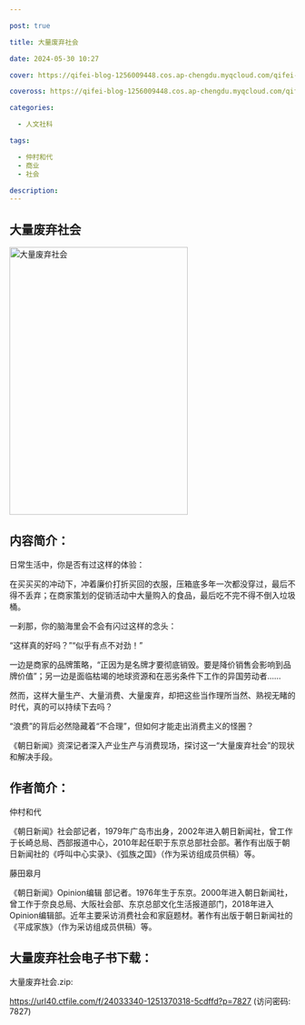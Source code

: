 ```yaml
---

post: true

title: 大量废弃社会

date: 2024-05-30 10:27

cover: https://qifei-blog-1256009448.cos.ap-chengdu.myqcloud.com/qifei-blog/s34350105.jpg

coveross: https://qifei-blog-1256009448.cos.ap-chengdu.myqcloud.com/qifei-blog/s34350105.jpg

categories:

  - 人文社科

tags:

  - 仲村和代
  - 商业
  - 社会

description:
---
```


## 大量废弃社会

<img alt="大量废弃社会" class="aligncenter loading" data-was-processed="true" decoding="async" fetchpriority="high" height="471" src="https://qifei-blog-1256009448.cos.ap-chengdu.myqcloud.com/qifei-blog/s34350105.jpg" style="cursor: zoom-in;" width="314"/>

## 内容简介：

日常生活中，你是否有过这样的体验：

在买买买的冲动下，冲着廉价打折买回的衣服，压箱底多年一次都没穿过，最后不得不丢弃；在商家策划的促销活动中大量购入的食品，最后吃不完不得不倒入垃圾桶。

一刹那，你的脑海里会不会有闪过这样的念头：

“这样真的好吗？”“似乎有点不对劲！”

一边是商家的品牌策略，“正因为是名牌才要彻底销毁。要是降价销售会影响到品牌价值”；另一边是面临枯竭的地球资源和在恶劣条件下工作的异国劳动者……

然而，这样大量生产、大量消费、大量废弃，却把这些当作理所当然、熟视无睹的时代，真的可以持续下去吗？

“浪费”的背后必然隐藏着“不合理”，但如何才能走出消费主义的怪圈？

《朝日新闻》资深记者深入产业生产与消费现场，探讨这一“大量废弃社会”的现状和解决手段。

## 作者简介：

仲村和代

《朝日新闻》社会部记者，1979年广岛市出身，2002年进入朝日新闻社，曾工作于长崎总局、西部报道中心，2010年起任职于东京总部社会部。著作有出版于朝日新闻社的《呼叫中心实录》、《弧族之国》（作为采访组成员供稿）等。

藤田皋月

《朝日新闻》Opinion编辑 部记者。1976年生于东京。2000年进入朝日新闻社，曾工作于奈良总局、大阪社会部、东京总部文化生活报道部门，2018年进入Opinion编辑部。近年主要采访消费社会和家庭题材。著作有出版于朝日新闻社的《平成家族》（作为采访组成员供稿）等。

## 大量废弃社会电子书下载：

大量废弃社会.zip: 

https://url40.ctfile.com/f/24033340-1251370318-5cdffd?p=7827 (访问密码: 7827)
